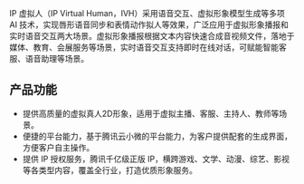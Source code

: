 IP 虚拟人（IP Virtual Human，IVH）采用语音交互、虚拟形象模型生成等多项 AI 技术，实现唇形语音同步和表情动作拟人等效果，广泛应用于虚拟形象播报和实时语音交互两大场景。虚拟形象播报根据文本内容快速合成音视频文件，落地于媒体、教育、会展服务等场景，实时语音交互支持即时在线对话，可赋能智能客服、语音助理等场景。

## 产品功能
- 提供高质量的虚拟真人2D形象，适用于虚拟主播、客服、主持人、教师等场景。
- 便捷的平台能力，基于腾讯云小微的平台能力，为客户提供配套的生成界面，方便客户自主操作。
- 提供 IP 授权服务，腾讯千亿级正版 IP，横跨游戏、文学、动漫、综艺、影视等各类型内容，覆盖全行业，打造优质形象服务。  
